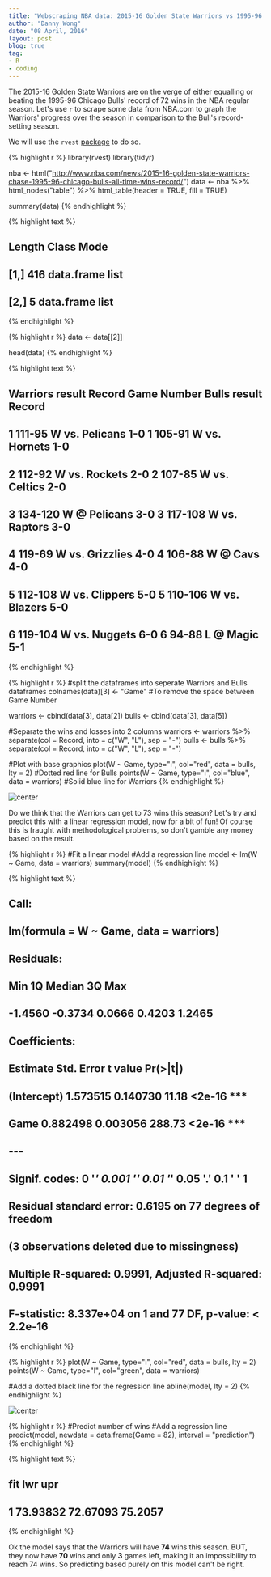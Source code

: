```yaml
---
title: "Webscraping NBA data: 2015-16 Golden State Warriors vs 1995-96 Chicago Bulls"
author: "Danny Wong"
date: "08 April, 2016"
layout: post
blog: true
tag:
- R
- coding
---
```


The 2015-16 Golden State Warriors are on the verge of either equalling or beating the 1995-96 Chicago Bulls' record of 72 wins in the NBA regular season. Let's use `r` to scrape some data from NBA.com to graph the Warriors' progress over the season in comparison to the Bull's record-setting season.

We will use the `rvest` [package](http://blog.rstudio.org/2014/11/24/rvest-easy-web-scraping-with-r/) to do so.


{% highlight r %}
library(rvest)
library(tidyr)

nba <- html("http://www.nba.com/news/2015-16-golden-state-warriors-chase-1995-96-chicago-bulls-all-time-wins-record/")
data <- nba %>% html_nodes("table") %>% html_table(header = TRUE, fill = TRUE)

summary(data)
{% endhighlight %}



{% highlight text %}
##      Length Class      Mode
## [1,] 416    data.frame list
## [2,]   5    data.frame list
{% endhighlight %}



{% highlight r %}
data <- data[[2]]

head(data)
{% endhighlight %}



{% highlight text %}
##          Warriors result Record Game Number          Bulls result Record
## 1  111-95 W vs. Pelicans    1-0           1  105-91 W vs. Hornets    1-0
## 2   112-92 W vs. Rockets    2-0           2  107-85 W vs. Celtics    2-0
## 3   134-120 W @ Pelicans    3-0           3 117-108 W vs. Raptors    3-0
## 4 119-69 W vs. Grizzlies    4-0           4       106-88 W @ Cavs    4-0
## 5 112-108 W vs. Clippers    5-0           5 110-106 W vs. Blazers    5-0
## 6  119-104 W vs. Nuggets    6-0           6       94-88 L @ Magic    5-1
{% endhighlight %}



{% highlight r %}
#split the dataframes into seperate Warriors and Bulls dataframes 
colnames(data)[3] <- "Game" #To remove the space between Game Number

warriors <- cbind(data[3], data[2])
bulls <- cbind(data[3], data[5])

#Separate the wins and losses into 2 columns
warriors <- warriors %>% separate(col = Record, into = c("W", "L"), sep = "-")
bulls <- bulls %>% separate(col = Record, into = c("W", "L"), sep = "-")

#Plot with base graphics
plot(W ~ Game, type="l", col="red", data = bulls, lty = 2) #Dotted red line for Bulls
points(W ~ Game, type="l", col="blue", data = warriors) #Solid blue line for Warriors 
{% endhighlight %}

![center](/figures/2016-04-08-Webscraping-NBA-data-2015-16-Golden-State-Warriors-vs-1995-96-Chicago-Bulls/unnamed-chunk-1-1.png) 

Do we think that the Warriors can get to 73 wins this season? Let's try and predict this with a linear regression model, now for a bit of fun! Of course this is fraught with methodological problems, so don't gamble any money based on the result.



{% highlight r %}
#Fit a linear model
#Add a regression line
model <- lm(W ~ Game, data = warriors)
summary(model)
{% endhighlight %}



{% highlight text %}
## 
## Call:
## lm(formula = W ~ Game, data = warriors)
## 
## Residuals:
##     Min      1Q  Median      3Q     Max 
## -1.4560 -0.3734  0.0666  0.4203  1.2465 
## 
## Coefficients:
##             Estimate Std. Error t value Pr(>|t|)    
## (Intercept) 1.573515   0.140730   11.18   <2e-16 ***
## Game        0.882498   0.003056  288.73   <2e-16 ***
## ---
## Signif. codes:  0 '***' 0.001 '**' 0.01 '*' 0.05 '.' 0.1 ' ' 1
## 
## Residual standard error: 0.6195 on 77 degrees of freedom
##   (3 observations deleted due to missingness)
## Multiple R-squared:  0.9991,	Adjusted R-squared:  0.9991 
## F-statistic: 8.337e+04 on 1 and 77 DF,  p-value: < 2.2e-16
{% endhighlight %}



{% highlight r %}
plot(W ~ Game, type="l", col="red", data = bulls, lty = 2)
points(W ~ Game, type="l", col="green", data = warriors)

#Add a dotted black line for the regression line
abline(model, lty = 2)
{% endhighlight %}

![center](/figures/2016-04-08-Webscraping-NBA-data-2015-16-Golden-State-Warriors-vs-1995-96-Chicago-Bulls/unnamed-chunk-2-1.png) 

{% highlight r %}
#Predict number of wins
#Add a regression line
predict(model, newdata = data.frame(Game = 82), interval = "prediction")
{% endhighlight %}



{% highlight text %}
##        fit      lwr     upr
## 1 73.93832 72.67093 75.2057
{% endhighlight %}

Ok the model says that the Warriors will have **74** wins this season. BUT, they now have **70** wins and only **3** games left, making it an impossibility to reach 74 wins. So predicting based purely on this model can't be right.
